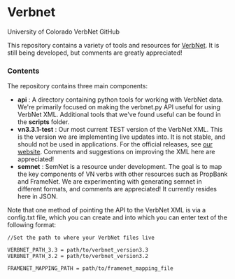 # Verbnet
University of Colorado VerbNet GitHub

This repository contains a variety of tools and resources for <a href="https://verbs.colorado.edu/verbnet/">VerbNet</a>. It is still being developed, but comments are greatly appreciated!

<h3>Contents</h3>
The repository contains three main components:
<ul>
<li><b>api</b> : A directory containing python tools for working with VerbNet data. We're primarily focused on making the verbnet.py API useful for using VerbNet XML. Additional tools that we've found useful can be found in the <b>scripts</b> folder.
</li>
<li><b>vn3.3.1-test</b> : Our most current TEST version of the VerbNet XML. This is the version we are implementing live updates into. It is not stable, and should not be used in applications. For the official releases, see <a href="https://verbs.colorado.edu/verbnet/">our website</a>. Comments and suggestions on improving the XML here are appreciated!</li>
<li><b>semnet</b> : SemNet is a resource under development. The goal is to map the key components of VN verbs with other resources such as PropBank and FrameNet. We are experimenting with generating semnet in different formats, and comments are appreciated! It currently resides here in JSON.</li>
</ul>

Note that one method of pointing the API to the VerbNet XML is via a config.txt file, which you can create and into which you can enter text of the following format:

```
//Set the path to where your VerbNet files live

VERBNET_PATH_3.3 = path/to/verbnet_version3.3
VERBNET_PATH_3.2 = path/to/verbnet_version3.2

FRAMENET_MAPPING_PATH = path/to/framenet_mapping_file
```


